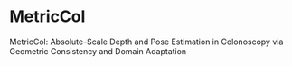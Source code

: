 # MetricCol
MetricCol: Absolute-Scale Depth and Pose Estimation in Colonoscopy via Geometric Consistency and Domain Adaptation
